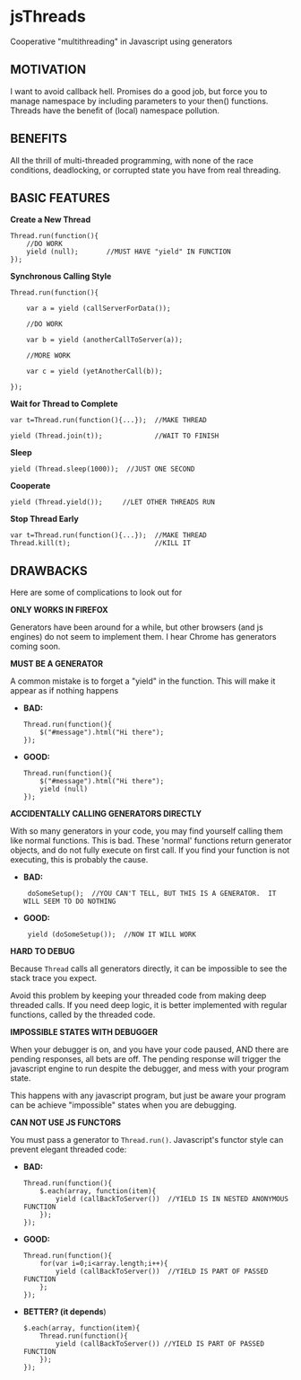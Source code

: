 jsThreads
=========

Cooperative "multithreading" in Javascript using generators


MOTIVATION
----------

I want to avoid callback hell.  Promises do a good job, but force you to manage
namespace by including parameters to your then() functions.  Threads have the
benefit of (local) namespace pollution.

BENEFITS
--------

All the thrill of multi-threaded programming, with none of the race conditions,
deadlocking, or corrupted state you have from real threading.





BASIC FEATURES
--------------

**Create a New Thread**

	Thread.run(function(){
		//DO WORK
		yield (null);		//MUST HAVE "yield" IN FUNCTION
	});


**Synchronous Calling Style**

	Thread.run(function(){

		var a = yield (callServerForData());

		//DO WORK

		var b = yield (anotherCallToServer(a));

		//MORE WORK

		var c = yield (yetAnotherCall(b));

	});

**Wait for Thread to Complete**

	var t=Thread.run(function(){...});	//MAKE THREAD

	yield (Thread.join(t));				//WAIT TO FINISH

**Sleep**

	yield (Thread.sleep(1000));  //JUST ONE SECOND

**Cooperate**

	yield (Thread.yield());		//LET OTHER THREADS RUN


**Stop Thread Early**

	var t=Thread.run(function(){...});	//MAKE THREAD
	Thread.kill(t);						//KILL IT


DRAWBACKS
---------

Here are some of complications to look out for


**ONLY WORKS IN FIREFOX**

Generators have been around for a while, but other browsers (and js engines) do
not seem to implement them.  I hear Chrome has generators coming soon.


**MUST BE A GENERATOR**

A common mistake is to forget a "yield" in the function.  This will make
it appear as if nothing happens

  - **BAD:**

        Thread.run(function(){
            $("#message").html("Hi there");
        });

  
  - **GOOD:**
   
        Thread.run(function(){
            $("#message").html("Hi there");
            yield (null)
        });

**ACCIDENTALLY CALLING GENERATORS DIRECTLY**

With so many generators in your code, you may find yourself calling them like
normal functions.  This is bad.  These 'normal' functions return generator objects,
and do not fully execute on first call.   If you find your function is not
executing, this is probably the cause.

 - **BAD:**

        doSomeSetup();  //YOU CAN'T TELL, BUT THIS IS A GENERATOR.  IT WILL SEEM TO DO NOTHING


 - **GOOD:**

        yield (doSomeSetup());  //NOW IT WILL WORK



**HARD TO DEBUG**

Because ```Thread``` calls all generators directly, it can be impossible to see the
stack trace you expect.

Avoid this problem by keeping your threaded code from making deep threaded calls.
If you need deep logic, it is better implemented with regular functions, called by
the threaded code.



**IMPOSSIBLE STATES WITH DEBUGGER**

When your debugger is on, and you have your code paused, AND there are pending
responses, all bets are off.  The pending response will trigger the javascript
engine to run despite the debugger, and mess with your program state.

This happens with any javascript program, but just be aware your program can be
achieve "impossible" states when you are debugging.



**CAN NOT USE JS FUNCTORS**

You must pass a generator to ```Thread.run()```.  Javascript's functor style can prevent
elegant threaded code:

  - **BAD:**

        Thread.run(function(){
            $.each(array, function(item){
                yield (callBackToServer())  //YIELD IS IN NESTED ANONYMOUS FUNCTION
            });
        });

  - **GOOD:**

        Thread.run(function(){
            for(var i=0;i<array.length;i++){
                yield (callBackToServer())	//YIELD IS PART OF PASSED FUNCTION
            };
        });

  - **BETTER? (it depends**)

        $.each(array, function(item){
            Thread.run(function(){
                yield (callBackToServer()) //YIELD IS PART OF PASSED FUNCTION
            });
        });




    